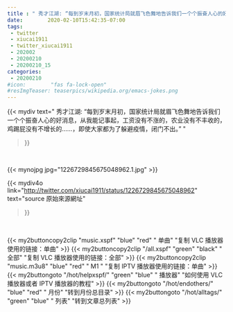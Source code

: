 ```yaml
---
title : " 秀才江湖: “每到岁末月初，国家统计局就眉飞色舞地告诉我们一个个振奋人心的好消息，从我能记事起，工资没有不涨的，农业没有不丰收的，鸡踢屁没有不增长的……，即使大家都为了躲避疫情，闭门不出。”  "
date:        2020-02-10T15:42:35-07:00
tags:
 - twitter
 - xiucai1911
 - twitter_xiucai1911
 - 202002
 - 20200210
 - 20200210_15
categories:
 - 20200210
#icon:        "fas fa-lock-open"
#resImgTeaser: teaserpics/wikipedia.org/emacs-jokes.png
---
```


{{< mydiv text=" 秀才江湖: “每到岁末月初，国家统计局就眉飞色舞地告诉我们一个个振奋人心的好消息，从我能记事起，工资没有不涨的，农业没有不丰收的，鸡踢屁没有不增长的……，即使大家都为了躲避疫情，闭门不出。”  "
>}}
<br>


 {{< mynojpg jpg="1226729845675048962.1.jpg" >}}<br> 



{{< mydiv4o link="http://twitter.com/xiucai1911/status/1226729845675048962"
text="source 原始來源網址"
>}}


<br>



{{< my2buttoncopy2clip "music.xspf"        "blue"   "red"    " 单曲"  "复制 VLC 播放器使用的链接：单曲" >}} {{< my2buttoncopy2clip "/all.xspf"         "green"  "black"  " 全部"  "复制 VLC 播放器使用的链接：全部" >}} {{< my2buttoncopy2clip "music.m3u8"        "blue"   "red"    " M1 "    "复制 IPTV 播放器使用的链接：单曲" >}} {{< my2buttongoto      "/hot/helpxspf/"    "green"  "blue"   " 播放器" "如何使用 VLC 播放器或者 IPTV 播放器的教程" >}} {{< my2buttongoto      "/hot/endothers/"   "blue"   "red"    " 月份"   "转到月份总目录" >}} {{< my2buttongoto      "/hot/alltags/"     "green"  "blue"   " 列表"   "转到文章总列表" >}} 
